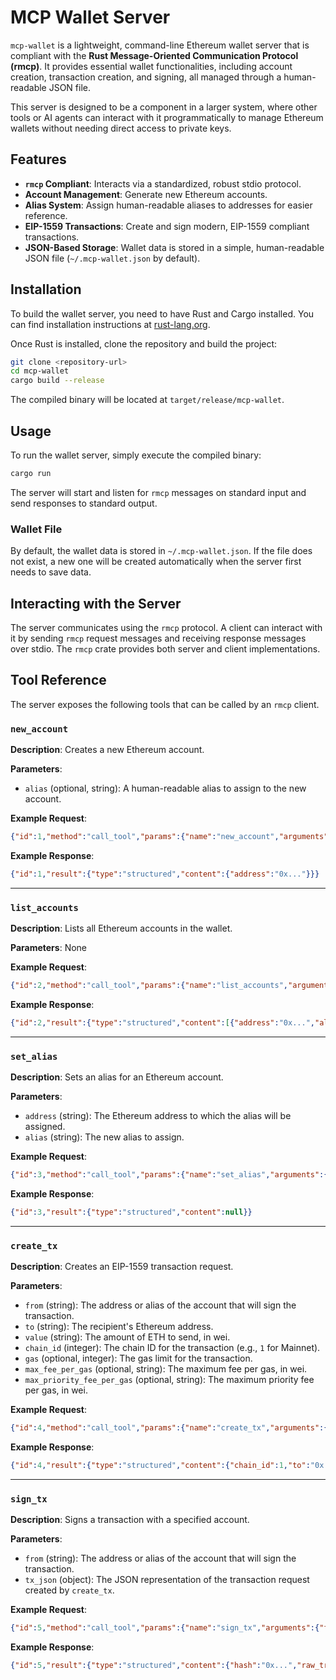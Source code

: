 # MCP Wallet Server

`mcp-wallet` is a lightweight, command-line Ethereum wallet server that is compliant with the **Rust Message-Oriented Communication Protocol (rmcp)**. It provides essential wallet functionalities, including account creation, transaction creation, and signing, all managed through a human-readable JSON file.

This server is designed to be a component in a larger system, where other tools or AI agents can interact with it programmatically to manage Ethereum wallets without needing direct access to private keys.

## Features

- **`rmcp` Compliant**: Interacts via a standardized, robust stdio protocol.
- **Account Management**: Generate new Ethereum accounts.
- **Alias System**: Assign human-readable aliases to addresses for easier reference.
- **EIP-1559 Transactions**: Create and sign modern, EIP-1559 compliant transactions.
- **JSON-Based Storage**: Wallet data is stored in a simple, human-readable JSON file (`~/.mcp-wallet.json` by default).

## Installation

To build the wallet server, you need to have Rust and Cargo installed. You can find installation instructions at [rust-lang.org](https://www.rust-lang.org/).

Once Rust is installed, clone the repository and build the project:

```sh
git clone <repository-url>
cd mcp-wallet
cargo build --release
```

The compiled binary will be located at `target/release/mcp-wallet`.

## Usage

To run the wallet server, simply execute the compiled binary:

```sh
cargo run
```

The server will start and listen for `rmcp` messages on standard input and send responses to standard output.

### Wallet File

By default, the wallet data is stored in `~/.mcp-wallet.json`. If the file does not exist, a new one will be created automatically when the server first needs to save data.

## Interacting with the Server

The server communicates using the `rmcp` protocol. A client can interact with it by sending `rmcp` request messages and receiving response messages over stdio. The `rmcp` crate provides both server and client implementations.

## Tool Reference

The server exposes the following tools that can be called by an `rmcp` client.

### `new_account`

**Description**: Creates a new Ethereum account.

**Parameters**:
- `alias` (optional, string): A human-readable alias to assign to the new account.

**Example Request**:
```json
{"id":1,"method":"call_tool","params":{"name":"new_account","arguments":{"alias":"main_account"}}}
```

**Example Response**:
```json
{"id":1,"result":{"type":"structured","content":{"address":"0x..."}}}
```

---

### `list_accounts`

**Description**: Lists all Ethereum accounts in the wallet.

**Parameters**: None

**Example Request**:
```json
{"id":2,"method":"call_tool","params":{"name":"list_accounts","arguments":{}}}
```

**Example Response**:
```json
{"id":2,"result":{"type":"structured","content":[{"address":"0x...","aliases":["main_account"],"nonce":0}]}}
```

---

### `set_alias`

**Description**: Sets an alias for an Ethereum account.

**Parameters**:
- `address` (string): The Ethereum address to which the alias will be assigned.
- `alias` (string): The new alias to assign.

**Example Request**:
```json
{"id":3,"method":"call_tool","params":{"name":"set_alias","arguments":{"address":"0x...","alias":"backup_account"}}}
```

**Example Response**:
```json
{"id":3,"result":{"type":"structured","content":null}}
```

---

### `create_tx`

**Description**: Creates an EIP-1559 transaction request.

**Parameters**:
- `from` (string): The address or alias of the account that will sign the transaction.
- `to` (string): The recipient's Ethereum address.
- `value` (string): The amount of ETH to send, in wei.
- `chain_id` (integer): The chain ID for the transaction (e.g., `1` for Mainnet).
- `gas` (optional, integer): The gas limit for the transaction.
- `max_fee_per_gas` (optional, string): The maximum fee per gas, in wei.
- `max_priority_fee_per_gas` (optional, string): The maximum priority fee per gas, in wei.

**Example Request**:
```json
{"id":4,"method":"call_tool","params":{"name":"create_tx","arguments":{"from":"main_account","to":"0x...","value":"1000000000000000000","chain_id":1}}}
```

**Example Response**:
```json
{"id":4,"result":{"type":"structured","content":{"chain_id":1,"to":"0x...","value":"1000000000000000000",...}}}
```

---

### `sign_tx`

**Description**: Signs a transaction with a specified account.

**Parameters**:
- `from` (string): The address or alias of the account that will sign the transaction.
- `tx_json` (object): The JSON representation of the transaction request created by `create_tx`.

**Example Request**:
```json
{"id":5,"method":"call_tool","params":{"name":"sign_tx","arguments":{"from":"main_account","tx_json":{"chain_id":1,...}}}}
```

**Example Response**:
```json
{"id":5,"result":{"type":"structured","content":{"hash":"0x...","raw_transaction":"0x...",...}}}
